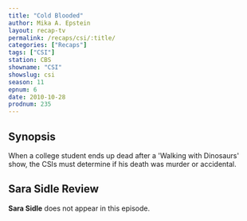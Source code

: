 ```yaml
---
title: "Cold Blooded"
author: Mika A. Epstein
layout: recap-tv
permalink: /recaps/csi/:title/
categories: ["Recaps"]
tags: ["CSI"]
station: CBS
showname: "CSI"
showslug: csi
season: 11
epnum: 6  
date: 2010-10-28
prodnum: 235  
---
```


## Synopsis

When a college student ends up dead after a 'Walking with Dinosaurs' show, the CSIs must determine if his death was murder or accidental.

## Sara Sidle Review

**Sara Sidle** does not appear in this episode.

